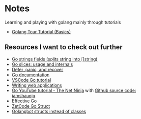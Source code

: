 # Notes
Learning and playing with golang mainly through tutorials

* [Golang Tour Tutorial (Basics)](https://tour.golang.org/list)

## Resources I want to check out further
* [Go strings fields (splits string into []string)](https://pkg.go.dev/strings#Fields)
* [Go slices: usage and internals](https://go.dev/blog/slices-intro)
* [Defer, panic, and recover](https://go.dev/blog/defer-panic-and-recover)
* [Go documentation](https://golang.org/doc/)
* [VSCode Go tutorial](https://www.bogotobogo.com/GoLang/GoLang_Visual_Studio_Code.php)
* [Writing web applications](https://golang.org/doc/articles/wiki/)
* [Go YouTube tutorial - The Net Ninja](https://www.youtube.com/watch?v=20HlPtQuc_g) with [Github source code: iamshaunjp](https://github.com/iamshaunjp/golang-tutorials)
* [Effective Go](https://golang.org/doc/effective_go)
* [ZetCode Go Struct](https://zetcode.com/golang/struct/)
* [Golangbot structs instead of classes](https://golangbot.com/structs-instead-of-classes/)
